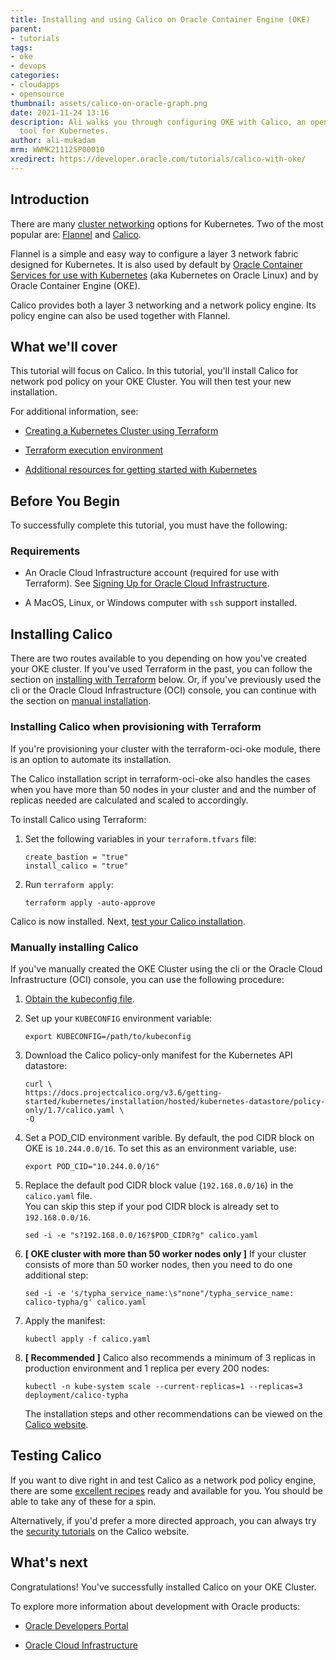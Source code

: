 ```yaml
---
title: Installing and using Calico on Oracle Container Engine (OKE)
parent:
- tutorials
tags:
- oke
- devops
categories:
- cloudapps
- opensource
thumbnail: assets/calico-on-oracle-graph.png
date: 2021-11-24 13:16
description: Ali walks you through configuring OKE with Calico, an open-source networking
  tool for Kubernetes.
author: ali-mukadam
mrm: WWMK211125P00010
xredirect: https://developer.oracle.com/tutorials/calico-with-oke/
---
```


## Introduction

There are many [cluster networking](https://kubernetes.io/docs/concepts/cluster-administration/networking/#how-to-implement-the-kubernetes-networking-model) options for Kubernetes. Two of the most popular are: [Flannel](https://github.com/flannel-io/flannel) and [Calico](https://www.tigera.io/project-calico/).

Flannel is a simple and easy way to configure a layer 3 network fabric designed for Kubernetes. It is also used by default by [Oracle Container Services for use with Kubernetes](https://docs.oracle.com/en/operating-systems/oracle-linux/kubernetes/) (aka Kubernetes on Oracle Linux) and by Oracle Container Engine (OKE).

Calico provides both a layer 3 networking and a network policy engine. Its policy engine can also be used together with Flannel.

## What we'll cover

This tutorial will focus on Calico. In this tutorial, you'll install Calico for network pod policy on your OKE Cluster. You will then test your new installation.

For additional information, see:

- [Creating a Kubernetes Cluster using Terraform](https://docs.oracle.com/en-us/iaas/developer-tutorials/tutorials/tf-cluster/01-summary.htm)

- [Terraform execution environment](https://docs.oracle.com/en/solutions/multi-tenant-topology-using-terraform/configure-terraform-execution-environment1.html#GUID-17AE60F0-FB45-4028-8BF5-71E149AA6C21)

- [Additional resources for getting started with Kubernetes](https://projectcalico.docs.tigera.io/getting-started/kubernetes/)  

## Before You Begin

To successfully complete this tutorial, you must have the following:

### Requirements

- An Oracle Cloud Infrastructure account (required for use with Terraform).
See [Signing Up for Oracle Cloud Infrastructure](https://docs.oracle.com/iaas/Content/GSG/Tasks/signingup.htm).
  
- A MacOS, Linux, or Windows computer with `ssh` support installed.

## Installing Calico

There are two routes available to you depending on how you've created your OKE cluster. If you've used Terraform in the past, you can follow the section on [installing with Terraform](#installing-calico-when-provisioning-with-terraform) below. Or, if you've previously used the cli or the Oracle Cloud Infrastructure (OCI) console, you can continue with the section on [manual installation](#manually-installing-calico).

### Installing Calico when provisioning with Terraform

If you're provisioning your cluster with the terraform-oci-oke module, there is an option to automate its installation.

The Calico installation script in terraform-oci-oke also handles the cases when you have more than 50 nodes in your cluster and and the number of replicas needed are calculated and scaled to accordingly.

To install Calico using Terraform:

1. Set the following variables in your `terraform.tfvars` file:

   ```console
   create_bastion = "true"
   install_calico = "true"
   ```

1. Run `terraform apply`:

   ```console
   terraform apply -auto-approve
   ```

Calico is now installed. Next, [test your Calico installation](#testing-calico).

### Manually installing Calico

If you've manually created the OKE Cluster using the cli or the Oracle Cloud Infrastructure (OCI) console, you can use the following procedure:

1. [Obtain the kubeconfig file](https://docs.oracle.com/en-us/iaas/Content/ContEng/Tasks/contengdownloadkubeconfigfile.htm).  

2. Set up your `KUBECONFIG` environment variable:

   ```console
   export KUBECONFIG=/path/to/kubeconfig
   ```

3. Download the Calico policy-only manifest for the Kubernetes API datastore:

   ```console
   curl \
   https://docs.projectcalico.org/v3.6/getting-started/kubernetes/installation/hosted/kubernetes-datastore/policy-only/1.7/calico.yaml \
   -O
   ```

4. Set a POD_CID environment varible. By default, the pod CIDR block on OKE is `10.244.0.0/16`. To set this as an environment variable, use:

   ```console
   export POD_CID="10.244.0.0/16"
   ```

5. Replace the default pod CIDR block value (`192.168.0.0/16`) in the `calico.yaml` file.  
   You can skip this step if your pod CIDR block is already set to `192.168.0.0/16`.

   ```console
   sed -i -e "s?192.168.0.0/16?$POD_CIDR?g" calico.yaml
   ```

6. **[ OKE cluster with more than 50 worker nodes only ]** If your cluster consists of more than 50 worker nodes, then you need to do one additional step:

   ```console
   sed -i -e 's/typha_service_name:\s"none"/typha_service_name: calico-typha/g' calico.yaml
   ```

7. Apply the manifest:

   ```console
   kubectl apply -f calico.yaml
   ```

8. **[ Recommended ]** Calico also recommends a minimum of 3 replicas in production environment and 1 replica per every 200 nodes:

   ```console
   kubectl -n kube-system scale --current-replicas=1 --replicas=3 deployment/calico-typha
   ```

   The installation steps and other recommendations can be viewed on the [Calico website](https://docs.projectcalico.org/getting-started/kubernetes/).

## Testing Calico

If you want to dive right in and test Calico as a network pod policy engine, there are some [excellent recipes](https://github.com/ahmetb/kubernetes-network-policy-recipes) ready and available for you. You should be able to take any of these for a spin.

Alternatively, if you'd prefer a more directed approach, you can always try the [security tutorials](https://docs.projectcalico.org/security/) on the Calico website.

## What's next

Congratulations! You've successfully installed Calico on your OKE Cluster.

To explore more information about development with Oracle products:

- [Oracle Developers Portal](https://developer.oracle.com/)

- [Oracle Cloud Infrastructure](https://www.oracle.com/cloud/)
